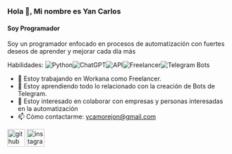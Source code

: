### Hola 👋, Mi nombre es Yan Carlos
#### Soy Programador
Soy un programador enfocado en procesos de automatización con fuertes deseos de aprender y mejorar cada día más 

Habilidades: ![Python](https://img.shields.io/badge/Python-3776AB?style=for-the-badge&logo=python&logoColor=white)![ChatGPT](https://img.shields.io/badge/ChatGPT-4285F4?style=for-the-badge&logo=openai&logoColor=white)![API](https://img.shields.io/badge/API-FF6F61?style=for-the-badge&logo=api&logoColor=white)![Freelancer](https://img.shields.io/badge/Freelancer-29B6F6?style=for-the-badge&logo=freelancer&logoColor=white)![Telegram Bots](https://img.shields.io/badge/Telegram_Bots-2CA5E0?style=for-the-badge&logo=telegram&logoColor=white) 

- 🔭 Estoy trabajando en Workana como Freelancer. 
- 🌱 Estoy aprendiendo todo lo relacionado con la creación de Bots de Telegram. 
- 👯 Estoy interesado en colaborar con empresas y personas interesadas en la automatización 
- 📫 Cómo contactarme: ycamorejon@gmail.com 


[<img src='https://cdn.jsdelivr.net/npm/simple-icons@3.0.1/icons/github.svg' alt='github' height='40'>](https://github.com/ycamorejon)  [<img src='https://cdn.jsdelivr.net/npm/simple-icons@3.0.1/icons/instagram.svg' alt='instagram' height='40'>](https://www.instagram.com/ycmorejon/)  

